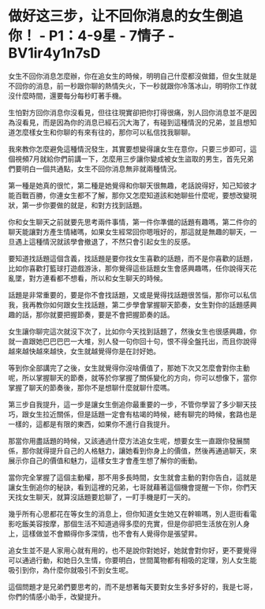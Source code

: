 # 做好这三步，让不回你消息的女生倒追你！ - P1：4-9星 - 7情子 - BV1ir4y1n7sD

女生不回你消息怎麼辦，你在追女生的時候，明明自己什麼都沒做錯，但女生就是不回你的消息，前一秒跟你聊的熱情失火，下一秒就跟你冷落冰山，明明你工作就沒什麼時間，還要每分每秒盯著手機。

生怕對方回你消息你沒看見，但往往現實卻把你打得很痛，別人回你消息並不是因為沒看見，而是因為你的消息已經石沉大海了，有碰到這種情況的兄弟，並且想知道怎麼樣女生和你聊的有來有往的，那你可以私信找我聊聊。

我來教你怎麼避免這種情況發生，其實要想變得讓女生在意你，只要三步即可，這個視頻7月就給你們前講一下，怎麼用三步讓你變成被女生盜取的男生，首先兄弟們要明白一個共通點，女生不回你消息無非就兩種情況。

第一種是她真的很忙，第二種是她覺得和你聊天很無趣，老話說得好，知己知彼才能百戰百勝，你連女生都不了解，那你又怎麼知道該和她聊些什麼呢，要想改變現狀，第一步你要做的就是，和對方找到話題。

你和女生聊天之前就要先思考兩件事情，第一件你準備的話題有趣嗎，第二件你的聊天能讓對方產生情緒嗎，如果女生經常回你嗯哦好的，那這就是無趣的聊天，一旦遇上這種情況就該學會撤退了，不然只會引起女生的反感。

要知道找話題這個含義，找話題是要你找女生喜歡的話題，而不是你喜歡的話題，比如你喜歡打籃球打遊戲游泳，那你覺得這些話題女生會感興趣嗎，任你說得天花亂墜，對方連看都不想看，所以和女生聊天的時候。

話題是非常重要的，要是你不會找話題，又或是覺得找話題很苦惱，那你可以私信我，我再教你如何跟女生找話題，第二步學會掌握聊天節奏，女生對你的話題感興趣的話，那你就要把握節奏，要是不會把握節奏的話。

女生讓你聊完這次就沒下次了，比如你今天找到話題了，然後女生也很感興趣，你就一直跟她巴巴巴巴一大堆，別人發一句你回十句，恨不得全盤托出，而且你說得越來越快越來越快，女生就越覺得你是在討好她。

等到你全部講完了之後，女生就覺得你沒啥價值了，那她下次又怎麼會對你主動呢，所以掌握聊天的節奏，就等於你掌握了關係變化的方向，你可以想像下，當你掌握了聊天的節奏後，那你不是想聊什麼就聊什麼嗎。

第三步自我提升，這一步是讓女生倒追你最重要的一步，不管你學習了多少聊天技巧，跟女生拉近關係，但是話題一定會有枯竭的時候，總有聊完的時候，套路也是一樣的，這都是有限的東西，如果你不進行自我提升。

那當你用盡話題的時候，又該通過什麼方法追女生呢，想要女生一直跟你發展關係，那你就得提升自己的人格魅力，讓她看到你身上的價值，然後再通過聊天，來展示你自己的價值和魅力，這樣女生才會產生想了解你的衝動。

當你完全掌握了這個主動權，那不用多長時間，女生就會主動的對你告白，這就是讓女生倒追你的秘訣，看到這裡的兄弟，七哥就藉著這個機會提醒一下你，你們天天找女生聊天，就算沒話題要尬聊了，一盯手機是盯一天的。

幾乎所有心思都花在等女生的消息上，但你知道女生她又在幹嘛嗎，別人逛街看電影吃飯美容按摩，那個生活不知道過得多麼的充實，但是你卻把生活放在別人身上，這樣做並不會顯得你多深情，也不會有人覺得你是張望昇。

追女生並不是人家用心就有用的，也不是說你對她好，她就會對你好，更不要覺得可以通過行動，和她日久生情，你要明白，世間萬物都有相吸的定理，別人女生能吸引到你，為什麼你就吸引不到女生呢。

這個問題才是兄弟們要思考的，而不是想著每天要對女生多好多好的，我是七哥，你們的情感小助手，改變提升。